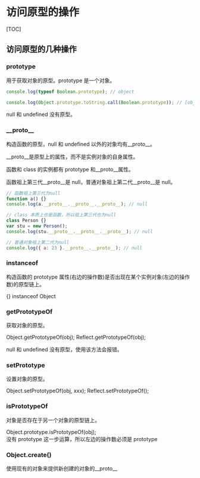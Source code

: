 # 访问原型的操作

[TOC]

## 访问原型的几种操作

### prototype

用于获取对象的原型。prototype 是一个对象。

```js
console.log(typeof Boolean.prototype); // object

console.log(Object.prototype.toString.call(Boolean.prototype)); // [object Boolean]
```

null 和 undefined 没有原型。

### \_\_proto\_\_

构造函数的原型，null 和 undefined 以外的对象均有\_\_proto\_\_。

\_\_proto\_\_是原型上的属性，而不是实例对象的自身属性。

函数和 class 的实例都有 prototype 和\_\_proto\_\_属性。

函数祖上第三代\_\_proto\_\_是 null，普通对象祖上第二代\_\_proto\_\_是 null。

```js
// 函数祖上第三代为null
function a() {}
console.log(a.__proto__.__proto__.__proto__); // null

// class 本质上也是函数，所以祖上第三代也为null
class Person {}
var stu = new Person();
console.log(stu.__proto__.__proto__.__proto__); // null

// 普通对象祖上第二代为null
console.log({ a: 23 }.__proto__.__proto__); // null
```

### instanceof

构造函数的 prototype 属性(右边的操作数)是否出现在某个实例对象(左边的操作数)的原型链上。

{} instanceof Object

### getPrototypeOf

获取对象的原型。

Object.getPrototypeOf(obj);
Reflect.getPrototypeOf(obj);

null 和 undefined 没有原型，使用该方法会报错。

### setPrototype

设置对象的原型。

Object.setPrototypeOf(obj, xxx);
Reflect.setPrototypeOf();

### isPrototypeOf

对象是否存在于另一个对象的原型链上。

Object.prototype.isPrototypeOf(obj);  
没有 prototype 这一步运算，所以左边的操作数必须是 prototype

### Object.create()

使用现有的对象来提供新创建的对象的\_\_proto\_\_

```js

```
